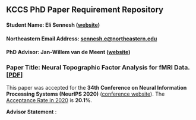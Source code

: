 ## KCCS PhD Paper Requirement Repository

#### Student Name: Eli Sennesh ([website](https://esennesh.github.io/))
#### Northeastern Email Address: sennesh.e@northeastern.edu
#### PhD Advisor: Jan-Willem van de Meent ([website](http://www.ccs.neu.edu/home/jwvdm/))

### Paper Title: Neural Topographic Factor Analysis for fMRI Data. [[PDF](https://github.com/esennesh/kccs-paper-requirement/raw/main/NeurIPS-2020-neural-topographic-factor-analysis-for-fmri-data-Paper.pdf)]

This paper was accepted for the **34th Conference on Neural Information Processing Systems (NeurIPS 2020)** ([conference website](https://neurips.cc/Conferences/2020/AcceptedPapersInitial)). The [Acceptance Rate in 2020](https://neuripsconf.medium.com/what-we-learned-from-neurips-2020-reviewing-process-e24549eea38f) is **20.1%**.


**Advisor Statement** :  
